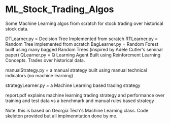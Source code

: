 # ML_Stock_Trading_Algos
Some Machine Learning algos from scratch for stock trading over historical stock data. 

DTLearner.py = Decision Tree Implemented from scratch
RTLearner.py = Random Tree implemented from scratch
BagLearner.py = Random Forest built using many bagged Random Trees (inspired by Adele Cutler's seminal paper)
QLearner.py = Q Learning Agent Built using Reinforcment Learning Concepts. Trades over historical data.

manualStrategy.py = a manual strategy built using manual technical indicators (no machine learning)

strategyLearner.py = a Machine Learning based trading strategy

report.pdf explains machine learning trading strategy and performance over training and test data vs a benchmark and manual rules based strategy

Note: this is based on Georgia Tech's Machine Learning class. Code skeleton provided but all implmenntation done by me.
